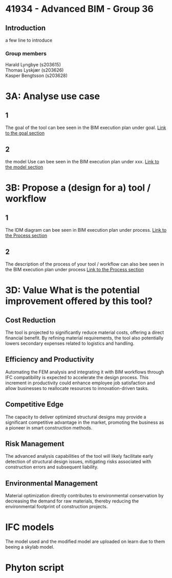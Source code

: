 # 41934 - Advanced BIM - Group 36

## Introduction
a few line to introduce

### Group members
Harald Lyngbye (s203615)  
Thomas Lyskjær (s203626)  
Kasper Bengtsson (s203628)



# 3A: Analyse use case
## 1
The goal of the tool can bee seen in the BIM execution plan under goal.
[Link to the goal section](BIM_ExecutionPlan.md#Goal)

## 2
the model Use  can bee seen in the BIM execution plan under xxx.
[Link to the model section](BIM_ExecutionPlan.md#Model)

# 3B: Propose a (design for a) tool / workflow
## 1
The IDM diagram can bee seen in BIM execution plan under process.
[Link to the Process section](BIM_ExecutionPlan.md#process)

## 2
The description of the process of your tool / workflow can also bee seen in the BIM execution plan under process
[Link to the Process section](BIM_ExecutionPlan.md#Description)


# 3D: Value What is the potential improvement offered by this tool? 

## Cost Reduction

The tool is projected to significantly reduce material costs, offering a direct financial benefit. By refining material requirements, the tool also potentially lowers secondary expenses related to logistics and handling.

## Efficiency and Productivity

Automating the FEM analysis and integrating it with BIM workflows through IFC compatibility is expected to accelerate the design process. This increment in productivity could enhance employee job satisfaction and allow businesses to reallocate resources to innovation-driven tasks.

## Competitive Edge

The capacity to deliver optimized structural designs may provide a significant competitive advantage in the market, promoting the business as a pioneer in smart construction methods.

## Risk Management

The advanced analysis capabilities of the tool will likely facilitate early detection of structural design issues, mitigating risks associated with construction errors and subsequent liability.

## Environmental Management

Material optimization directly contributes to environmental conservation by decreasing the demand for raw materials, thereby reducing the environmental footprint of construction projects.

# IFC models

The model used and the modified model are uploaded on learn due to them beeing a skylab model.

# Phyton script 


